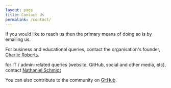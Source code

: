 ```yaml
---
layout: page
title: Contact Us
permalink: /contact/
---
```


If you would like to reach us then the primary means of doing so is by emailing us.

For business and educational queries, contact the organisation's founder, [Charlie Roberts](MAILTO:charlie@eduvis.com.au).

for IT / admin-related queries (website, GitHub, social and other media, etc), contact [Nathaniel Schmidt](MAILTO:schmidty2244@gmail.com)

You can also contribute to the community on [GitHub](https://github.com/eduvis).